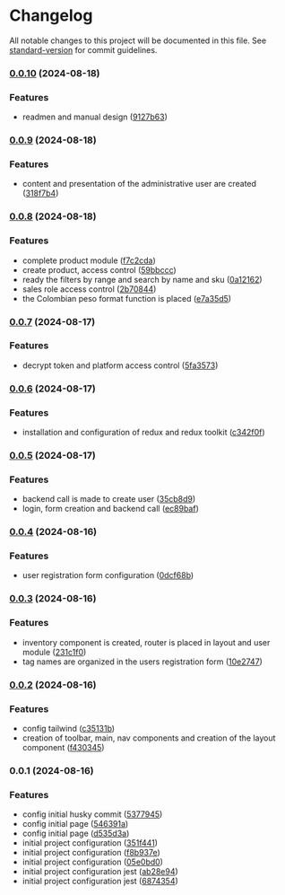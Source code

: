# Changelog

All notable changes to this project will be documented in this file. See [standard-version](https://github.com/conventional-changelog/standard-version) for commit guidelines.

### [0.0.10](https://github.com/Developerproject2024/app-marketplace-ui/compare/v0.0.9...v0.0.10) (2024-08-18)


### Features

* readmen and manual design ([9127b63](https://github.com/Developerproject2024/app-marketplace-ui/commit/9127b6330356dcedd2b5a54834e07380a16e7019))

### [0.0.9](https://github.com/Developerproject2024/app-marketplace-ui/compare/v0.0.8...v0.0.9) (2024-08-18)

### Features

- content and presentation of the administrative user are created ([318f7b4](https://github.com/Developerproject2024/app-marketplace-ui/commit/318f7b411de0adcc9816c7107a8b0e423de262b9))

### [0.0.8](https://github.com/Developerproject2024/app-marketplace-ui/compare/v0.0.7...v0.0.8) (2024-08-18)

### Features

- complete product module ([f7c2cda](https://github.com/Developerproject2024/app-marketplace-ui/commit/f7c2cda36e966b1f18d1cfa99b0ecaee92d8699d))
- create product, access control ([59bbccc](https://github.com/Developerproject2024/app-marketplace-ui/commit/59bbcccb5e9a4a736910e5811de33d1a1f65cd14))
- ready the filters by range and search by name and sku ([0a12162](https://github.com/Developerproject2024/app-marketplace-ui/commit/0a12162339259885d8cad61b95cf8748fe799dfa))
- sales role access control ([2b70844](https://github.com/Developerproject2024/app-marketplace-ui/commit/2b7084444496b0318031a58ae7832571bef57f50))
- the Colombian peso format function is placed ([e7a35d5](https://github.com/Developerproject2024/app-marketplace-ui/commit/e7a35d5213bde7ef2546cee83cb5c6c1c6685dba))

### [0.0.7](https://github.com/Developerproject2024/app-marketplace-ui/compare/v0.0.6...v0.0.7) (2024-08-17)

### Features

- decrypt token and platform access control ([5fa3573](https://github.com/Developerproject2024/app-marketplace-ui/commit/5fa357344c4925bc258d27c276608cc1a1f9e697))

### [0.0.6](https://github.com/Developerproject2024/app-marketplace-ui/compare/v0.0.5...v0.0.6) (2024-08-17)

### Features

- installation and configuration of redux and redux toolkit ([c342f0f](https://github.com/Developerproject2024/app-marketplace-ui/commit/c342f0f42fb18bb9adfa02e4ed1e1ad90ae17281))

### [0.0.5](https://github.com/Developerproject2024/app-marketplace-ui/compare/v0.0.4...v0.0.5) (2024-08-17)

### Features

- backend call is made to create user ([35cb8d9](https://github.com/Developerproject2024/app-marketplace-ui/commit/35cb8d968c368bb9f5e351b917d3347ac4580ef1))
- login, form creation and backend call ([ec89baf](https://github.com/Developerproject2024/app-marketplace-ui/commit/ec89baf406421072bdc8790c602f04441fef32d6))

### [0.0.4](https://github.com/Developerproject2024/app-marketplace-ui/compare/v0.0.3...v0.0.4) (2024-08-16)

### Features

- user registration form configuration ([0dcf68b](https://github.com/Developerproject2024/app-marketplace-ui/commit/0dcf68bc802e179e9f8a3c0217663a8fd7328b31))

### [0.0.3](https://github.com/Developerproject2024/app-marketplace-ui/compare/v0.0.2...v0.0.3) (2024-08-16)

### Features

- inventory component is created, router is placed in layout and user module ([231c1f0](https://github.com/Developerproject2024/app-marketplace-ui/commit/231c1f07c744d900aa0d7054cc093b8ede0a28fe))
- tag names are organized in the users registration form ([10e2747](https://github.com/Developerproject2024/app-marketplace-ui/commit/10e27475fe6ed9ad12af1c1ef40288db999797bb))

### [0.0.2](https://github.com/Developerproject2024/app-marketplace-ui/compare/v0.0.1...v0.0.2) (2024-08-16)

### Features

- config tailwind ([c35131b](https://github.com/Developerproject2024/app-marketplace-ui/commit/c35131bd60531d22fd369b7fa30aa18436a0714d))
- creation of toolbar, main, nav components and creation of the layout component ([f430345](https://github.com/Developerproject2024/app-marketplace-ui/commit/f430345e0c3e47fe2819696e383051cee1be5771))

### 0.0.1 (2024-08-16)

### Features

- config initial husky commit ([5377945](https://github.com/Developerproject2024/app-marketplace-ui/commit/53779459a3360db4b4948327070aa4f58d78d548))
- config initial page ([546391a](https://github.com/Developerproject2024/app-marketplace-ui/commit/546391a4de7c82d26644b5dc68a981457ea53f3c))
- config initial page ([d535d3a](https://github.com/Developerproject2024/app-marketplace-ui/commit/d535d3a91fdba684d344891c241c824953a695d2))
- initial project configuration ([351f441](https://github.com/Developerproject2024/app-marketplace-ui/commit/351f441cf6633ba8658915a4c3d5b3866e2716ff))
- initial project configuration ([f8b937e](https://github.com/Developerproject2024/app-marketplace-ui/commit/f8b937eb6f111cb0e62a89757841fe15fcc27851))
- initial project configuration ([05e0bd0](https://github.com/Developerproject2024/app-marketplace-ui/commit/05e0bd0bbd6c7bf8ee5de1e44ccda164d3b72e65))
- initial project configuration jest ([ab28e94](https://github.com/Developerproject2024/app-marketplace-ui/commit/ab28e94c66028dfba1f5ab72818865003061aba1))
- initial project configuration jest ([6874354](https://github.com/Developerproject2024/app-marketplace-ui/commit/68743546e0cb84ca84becd7f5034d37e166ceef1))
